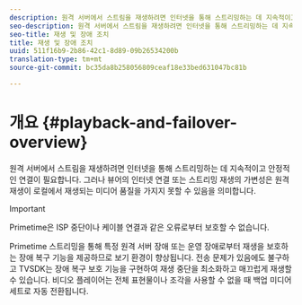 ```yaml
---
description: 원격 서버에서 스트림을 재생하려면 인터넷을 통해 스트리밍하는 데 지속적이고 안정적인 연결이 필요합니다. 그러나 뷰어의 인터넷 연결 또는 스트리밍 재생의 가변성은 원격 재생이 로컬에서 재생되는 미디어 품질을 가지지 못할 수 있음을 의미합니다.
seo-description: 원격 서버에서 스트림을 재생하려면 인터넷을 통해 스트리밍하는 데 지속적이고 안정적인 연결이 필요합니다. 그러나 뷰어의 인터넷 연결 또는 스트리밍 재생의 가변성은 원격 재생이 로컬에서 재생되는 미디어 품질을 가지지 못할 수 있음을 의미합니다.
seo-title: 재생 및 장애 조치
title: 재생 및 장애 조치
uuid: 511f16b9-2b86-42c1-8d89-09b26534200b
translation-type: tm+mt
source-git-commit: bc35da8b258056809ceaf18e33bed631047bc81b

---
```



# 개요 {#playback-and-failover-overview}

원격 서버에서 스트림을 재생하려면 인터넷을 통해 스트리밍하는 데 지속적이고 안정적인 연결이 필요합니다. 그러나 뷰어의 인터넷 연결 또는 스트리밍 재생의 가변성은 원격 재생이 로컬에서 재생되는 미디어 품질을 가지지 못할 수 있음을 의미합니다.

>[!IMPORTANT]
>
>Primetime은 ISP 중단이나 케이블 연결과 같은 오류로부터 보호할 수 없습니다.

Primetime 스트리밍을 통해 특정 원격 서버 장애 또는 운영 장애로부터 재생을 보호하는 장애 복구 기능을 제공하므로 보기 환경이 향상됩니다. 전송 문제가 있음에도 불구하고 TVSDK는 장애 복구 보호 기능을 구현하여 재생 중단을 최소화하고 매끄럽게 재생할 수 있습니다. 비디오 플레이어는 전체 표현물이나 조각을 사용할 수 없을 때 백업 미디어 세트로 자동 전환됩니다.